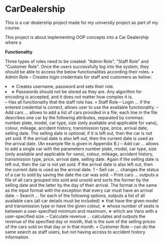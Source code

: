 # CarDealership
This is a car dealership project made for my university project as part of my course.

This project is about implementing OOP concepts into a Car Dealership where a


<b> Functionality </b> 

Three types of roles need to be created: "Admin Role", "Staff Role" and "Customer
Role". Once the users successfully log into the system, they should be able to access the below
functionalities according their roles.
• Admin Role
– Creates login credentials for staff and customers as below:
<li> ∗ Creates username, password and sets their role. </li>
<li> ∗ Passwords should not be stored as they are. Any algorithm for encoding is accepted,
and it does not matter how complex it is. </li>
– Has all functionality that the staff role has.
• Staff Role
– Login ... if the entered credential is correct, allows user to use the available functionality.
– Add cars ... allows to add a list of cars provided in a file; each line in the file describes one
car by the following attributes, separated by commas: number plate, model, car type, size
(only available and applicable for vans), colour, mileage, accident history, transmission type,
price, arrival date, selling date. The selling date is optional; if it is left out, then the car is not
yet sold. If the arrival date is also left out, then the current date is used as the arrival date.
(An example file is given in Appendix B.)
– Add car ... allows to add a single car with the parameters number plate, model, car type, size
(only available and applicable for vans), colour, mileage, accident history, transmission type,
price, arrival date, selling date. Again if the selling date is left out, then the car is not yet sold.
If the arrival date is also left out, then the current date is used as the arrival date.
1
– Sell car ... changes the status of a car to sold by saving the date the car was sold.
– Print cars ... outputs a file of all cars grouped into sold and unsold and sorts the former by
the selling date and the latter by the day of their arrival. The format is the same as the input
format with the exception that every car must have an arrival date.
– Search ... for each of the following options, outputs a list of all available cars (all car details
must be included)
∗ that have the given model and transmission type or have the given colour,
∗ whose number of seats is between a user-specified minimum and maximum,
∗ which are Vans with a user-specified size.
– Calculate revenue ... calculates and outputs the revenue of the specified day or month, that
is the sum of the selling prices of the cars sold on that day or in that month.
• Customer Role
– can do the same search as staff users, but not having access to accident history information.
